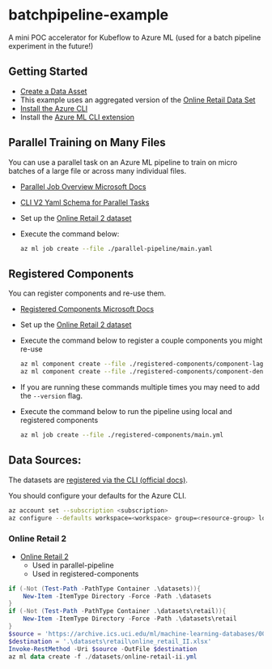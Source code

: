 # batchpipeline-example
A mini POC accelerator for Kubeflow to Azure ML (used for a batch pipeline experiment in the future!)

## Getting Started

* [Create a Data Asset](https://learn.microsoft.com/en-us/azure/machine-learning/how-to-create-data-assets?tabs=cli)
* This example uses an aggregated version of the [Online Retail Data Set](https://archive.ics.uci.edu/ml/datasets/online+retail)
* [Install the Azure CLI](https://learn.microsoft.com/en-us/cli/azure/install-azure-cli)
* Install the [Azure ML CLI extension](https://learn.microsoft.com/en-us/azure/machine-learning/how-to-configure-cli?tabs=public)

## Parallel Training on Many Files

You can use a parallel task on an Azure ML pipeline to train on micro batches of a large file or across many individual files.

* [Parallel Job Overview Microsoft Docs](https://learn.microsoft.com/en-us/azure/machine-learning/how-to-use-parallel-job-in-pipeline?tabs=cliv2)
* [CLI V2 Yaml Schema for Parallel Tasks](https://learn.microsoft.com/en-us/azure/machine-learning/reference-yaml-job-parallel)

* Set up the [Online Retail 2 dataset](#online-retail-2)
* Execute the command below:
    ```bash
    az ml job create --file ./parallel-pipeline/main.yaml
    ```

## Registered Components

You can register components and re-use them.

* [Registered Components Microsoft Docs](https://learn.microsoft.com/en-us/azure/machine-learning/how-to-create-component-pipelines-ui)

* Set up the [Online Retail 2 dataset](#online-retail-2)
* Execute the command below to register a couple components you might re-use
    ```bash
    az ml component create --file ./registered-components/component-lag/lagger.yml
    az ml component create --file ./registered-components/component-dense-dates/densedate.yml
    ```
* If you are running these commands multiple times you may need to add the `--version` flag.
* Execute the command below to run the pipeline using local and registered components
    ```bash
    az ml job create --file ./registered-components/main.yml
    ```

## Data Sources:

The datasets are [registered via the CLI (official docs)](https://learn.microsoft.com/en-us/azure/machine-learning/how-to-create-data-assets?tabs=cli).

You should configure your defaults for the Azure CLI.

```bash
az account set --subscription <subscription>
az configure --defaults workspace=<workspace> group=<resource-group> location=<location>
```

### Online Retail 2

* [Online Retail 2]()
  * Used in parallel-pipeline
  * Used in registered-components

```powershell
if (-Not (Test-Path -PathType Container .\datasets)){
    New-Item -ItemType Directory -Force -Path .\datasets
}
if (-Not (Test-Path -PathType Container .\datasets\retail)){
    New-Item -ItemType Directory -Force -Path .\datasets\retail
}
$source = 'https://archive.ics.uci.edu/ml/machine-learning-databases/00502/online_retail_II.xlsx'
$destination = '.\datasets\retail\online_retail_II.xlsx'
Invoke-RestMethod -Uri $source -OutFile $destination
az ml data create -f ./datasets/online-retail-ii.yml

```
